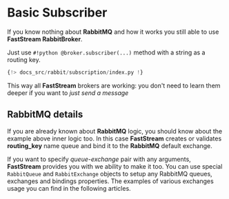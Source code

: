 # Basic Subscriber

If you know nothing about **RabbitMQ** and how it works you still able to use **FastStream RabbitBroker**.

Just use `#!python @broker.subscriber(...)` method with a string as a routing key.

```python linenums="1"
{!> docs_src/rabbit/subscription/index.py !}
```

This way all **FastStream** brokers are working: you don't need to learn them deeper if you want to *just send a message*

## RabbitMQ details

If you are already known about **RabbitMQ** logic, you should know about the example above inner logic too.
In this case **FastStream** creates or validates **routing_key** name queue and bind it to the **RabbitMQ** default exchange.

If you want to specify *queue*-*exchange* pair with any arguments, **FastStream** provides you with we ability to make it too.
You can use special `RabbitQueue` and `RabbitExchange` objects to setup any RabbitMQ queues, exchanges and bindings properties.
The examples of various exchanges usage you can find in the following articles.
